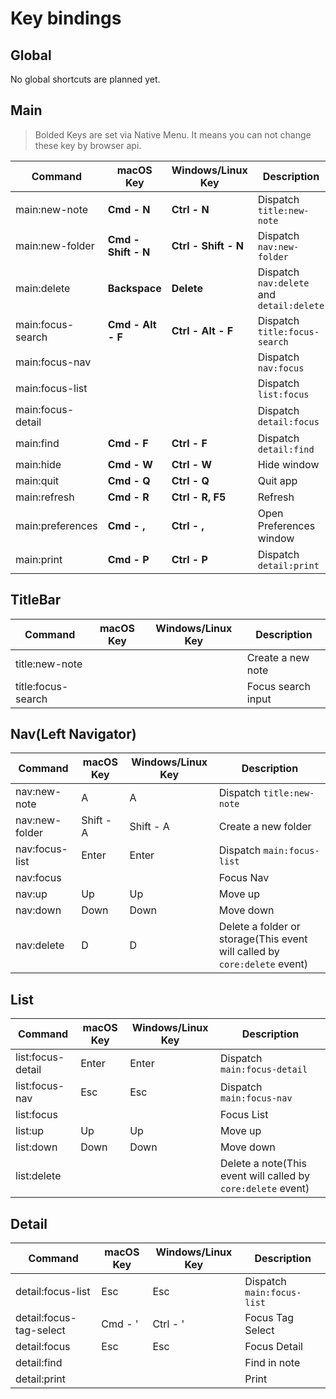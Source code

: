# Key bindings

## Global

No global shortcuts are planned yet.

## Main

> Bolded Keys are set via Native Menu. It means you can not change these key by browser api.

Command             | macOS Key           | Windows/Linux Key    | Description
--------------------|---------------------|----------------------|-------------
main:new-note       | **Cmd - N**         | **Ctrl - N**         | Dispatch `title:new-note`
main:new-folder     | **Cmd - Shift - N** | **Ctrl - Shift - N** | Dispatch `nav:new-folder`
main:delete         | **Backspace**       | **Delete**           | Dispatch `nav:delete` and `detail:delete`
main:focus-search   | **Cmd - Alt - F**   | **Ctrl - Alt - F**   | Dispatch `title:focus-search`
main:focus-nav      |                     |                      | Dispatch `nav:focus`
main:focus-list     |                     |                      | Dispatch `list:focus`
main:focus-detail   |                     |                      | Dispatch `detail:focus`
main:find           | **Cmd - F**         | **Ctrl - F**         | Dispatch `detail:find`
main:hide           | **Cmd - W**         | **Ctrl - W**         | Hide window
main:quit           | **Cmd - Q**         | **Ctrl - Q**         | Quit app
main:refresh        | **Cmd - R**         | **Ctrl - R, F5**     | Refresh
main:preferences    | **Cmd - ,**         | **Ctrl - ,**         | Open Preferences window
main:print          | **Cmd - P**         | **Ctrl - P**         | Dispatch `detail:print`

## TitleBar

Command             | macOS Key          | Windows/Linux Key | Description
--------------------|--------------------|-------------------|-------------
title:new-note      |                    |                   | Create a new note
title:focus-search  |                    |                   | Focus search input

## Nav(Left Navigator)

Command             | macOS Key          | Windows/Linux Key | Description
--------------------|--------------------|-------------------|-------------
nav:new-note        | A                  | A                 | Dispatch `title:new-note`
nav:new-folder      | Shift - A          | Shift - A         | Create a new folder
nav:focus-list      | Enter              | Enter             | Dispatch `main:focus-list`
nav:focus           |                    |                   | Focus Nav
nav:up              | Up                 | Up                | Move up
nav:down            | Down               | Down              | Move down
nav:delete          | D                  | D                 | Delete a folder or storage(This event will called by `core:delete` event)


## List

Command             | macOS Key          | Windows/Linux Key | Description
--------------------|--------------------|-------------------|-------------
list:focus-detail   | Enter              | Enter             | Dispatch `main:focus-detail`
list:focus-nav      | Esc                | Esc               | Dispatch `main:focus-nav`
list:focus          |                    |                   | Focus List
list:up             | Up                 | Up                | Move up
list:down           | Down               | Down              | Move down
list:delete         |                    |                   | Delete a note(This event will called by `core:delete` event)

## Detail

Command                 | macOS Key          | Windows/Linux Key | Description
------------------------|--------------------|-------------------|-------------
detail:focus-list       | Esc                | Esc               | Dispatch `main:focus-list`
detail:focus-tag-select | Cmd - '            | Ctrl - '          | Focus Tag Select
detail:focus            | Esc                | Esc               | Focus Detail
detail:find             |                    |                   | Find in note
detail:print            |                    |                   | Print
